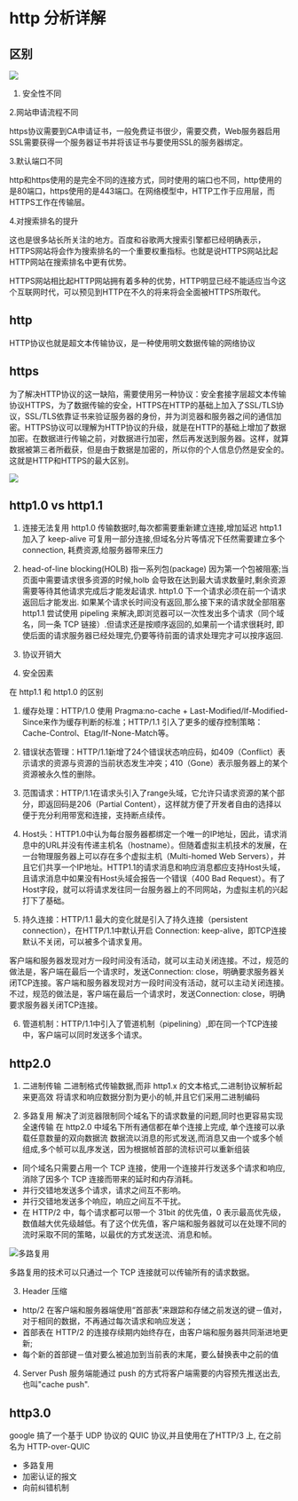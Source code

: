 # http 分析详解

## 区别

![](https://tva1.sinaimg.cn/large/007S8ZIlgy1gj09pjdus5j310g0j2god.jpg)

1. 安全性不同

2.网站申请流程不同

https协议需要到CA申请证书，一般免费证书很少，需要交费，Web服务器启用SSL需要获得一个服务器证书并将该证书与要使用SSL的服务器绑定。

3.默认端口不同

http和https使用的是完全不同的连接方式，同时使用的端口也不同，http使用的是80端口，https使用的是443端口。在网络模型中，HTTP工作于应用层，而HTTPS工作在传输层。

4.对搜索排名的提升

这也是很多站长所关注的地方。百度和谷歌两大搜索引擎都已经明确表示，HTTPS网站将会作为搜索排名的一个重要权重指标。也就是说HTTPS网站比起HTTP网站在搜索排名中更有优势。

HTTPS网站相比起HTTP网站拥有着多种的优势，HTTP明显已经不能适应当今这个互联网时代，可以预见到HTTP在不久的将来将会全面被HTTPS所取代。

## http
HTTP协议也就是超文本传输协议，是一种使用明文数据传输的网络协议

## https

为了解决HTTP协议的这一缺陷，需要使用另一种协议：安全套接字层超文本传输协议HTTPS，为了数据传输的安全，HTTPS在HTTP的基础上加入了SSL/TLS协议，SSL/TLS依靠证书来验证服务器的身份，并为浏览器和服务器之间的通信加密。HTTPS协议可以理解为HTTP协议的升级，就是在HTTP的基础上增加了数据加密。在数据进行传输之前，对数据进行加密，然后再发送到服务器。这样，就算数据被第三者所截获，但是由于数据是加密的，所以你的个人信息仍然是安全的。这就是HTTP和HTTPS的最大区别。

![](https://tva1.sinaimg.cn/large/007S8ZIlgy1gj09qsu0hnj313y0lstc2.jpg)


##  http1.0 vs http1.1

1. 连接无法复用
  http1.0 传输数据时,每次都需要重新建立连接,增加延迟
  http1.1 加入了 keep-alive 可复用一部分连接,但域名分片等情况下任然需要建立多个 connection, 耗费资源,给服务器带来压力
2. head-of-line blocking(HOLB)  指一系列包(package) 因为第一个包被阻塞;当页面中需要请求很多资源的时候,holb 会导致在达到最大请求数量时,剩余资源需要等待其他请求完成后才能发起请求.
  http1.0  下一个请求必须在前一个请求返回后才能发出. 如果某个请求长时间没有返回,那么接下来的请求就全部阻塞
  http1.1 尝试使用 pipeling 来解决,即浏览器可以一次性发出多个请求（同个域名，同一条 TCP 链接）.但请求还是按顺序返回的,如果前一个请求很耗时, 即使后面的请求服务器已经处理完,仍要等待前面的请求处理完才可以按序返回.

3. 协议开销大
4. 安全因素


在 http1.1 和 http1.0 的区别

1. 缓存处理：HTTP/1.0 使用 Pragma:no-cache + Last-Modified/If-Modified-Since来作为缓存判断的标准；HTTP/1.1 引入了更多的缓存控制策略：Cache-Control、Etag/If-None-Match等。

2. 错误状态管理：HTTP/1.1新增了24个错误状态响应码，如409（Conflict）表示请求的资源与资源的当前状态发生冲突；410（Gone）表示服务器上的某个资源被永久性的删除。

3. 范围请求：HTTP/1.1在请求头引入了range头域，它允许只请求资源的某个部分，即返回码是206（Partial Content），这样就方便了开发者自由的选择以便于充分利用带宽和连接，支持断点续传。

4. Host头：HTTP1.0中认为每台服务器都绑定一个唯一的IP地址，因此，请求消息中的URL并没有传递主机名（hostname）。但随着虚拟主机技术的发展，在一台物理服务器上可以存在多个虚拟主机（Multi-homed Web Servers），并且它们共享一个IP地址。HTTP1.1的请求消息和响应消息都应支持Host头域，且请求消息中如果没有Host头域会报告一个错误（400 Bad Request）。有了Host字段，就可以将请求发往同一台服务器上的不同网站，为虚拟主机的兴起打下了基础。

5. 持久连接：HTTP/1.1 最大的变化就是引入了持久连接（persistent connection），在HTTP/1.1中默认开启 Connection: keep-alive，即TCP连接默认不关闭，可以被多个请求复用。

客户端和服务器发现对方一段时间没有活动，就可以主动关闭连接。不过，规范的做法是，客户端在最后一个请求时，发送Connection: close，明确要求服务器关闭TCP连接。客户端和服务器发现对方一段时间没有活动，就可以主动关闭连接。不过，规范的做法是，客户端在最后一个请求时，发送Connection: close，明确要求服务器关闭TCP连接。

6. 管道机制：HTTP/1.1中引入了管道机制（pipelining）,即在同一个TCP连接中，客户端可以同时发送多个请求。

## http2.0

1. 二进制传输
  二进制格式传输数据,而非 http1.x 的文本格式,二进制协议解析起来更高效 将请求和响应数据分割为更小的帧,并且它们采用二进制编码

2. 多路复用  解决了浏览器限制同个域名下的请求数量的问题,同时也更容易实现全速传输
在 http2.0 中域名下所有通信都在单个连接上完成,
单个连接可以承载任意数量的双向数据流
数据流以消息的形式发送,而消息又由一个或多个帧组成,多个帧可以乱序发送，因为根据帧首部的流标识可以重新组装

* 同个域名只需要占用一个 TCP 连接，使用一个连接并行发送多个请求和响应,消除了因多个 TCP 连接而带来的延时和内存消耗。
* 并行交错地发送多个请求，请求之间互不影响。
* 并行交错地发送多个响应，响应之间互不干扰。
* 在 HTTP/2 中，每个请求都可以带一个 31bit 的优先值，0 表示最高优先级， 数值越大优先级越低。有了这个优先值，客户端和服务器就可以在处理不同的流时采取不同的策略，以最优的方式发送流、消息和帧。

![多路复用](https://tva1.sinaimg.cn/large/007S8ZIlgy1gj0omxblv1j315e0kegoe.jpg)

多路复用的技术可以只通过一个 TCP 连接就可以传输所有的请求数据。

3. Header 压缩

  * http/2 在客户端和服务器端使用“首部表”来跟踪和存储之前发送的键－值对，对于相同的数据，不再通过每次请求和响应发送；
  * 首部表在 HTTP/2 的连接存续期内始终存在，由客户端和服务器共同渐进地更新;
  * 每个新的首部键－值对要么被追加到当前表的末尾，要么替换表中之前的值


4. Server Push
  服务端能通过 push 的方式将客户端需要的内容预先推送出去, 也叫"cache push". 


## http3.0
  google 搞了一个基于 UDP 协议的 QUIC 协议,并且使用在了HTTP/3 上, 在之前名为 HTTP-over-QUIC
  * 多路复用
  * 加密认证的报文
  * 向前纠错机制







